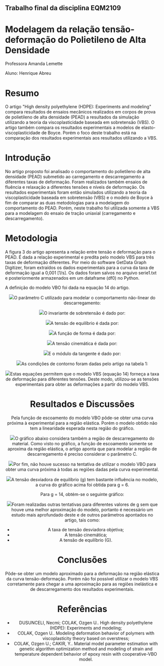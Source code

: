 ## Trabalho final da disciplina EQM2109
# Modelagem da relação tensão-deformação do Polietileno de Alta Densidade
Professora Amanda Lemette

Aluno: Henrique Abreu

# Resumo
O artigo "High density polyethylene (HDPE): Experiments and modeling" compara resultados de ensaios mecânicos realizados em corpos de prova de polietileno de alta densidade (PEAD)
a resultados da simulação utilizando a teoria da viscoplasticidade baseada em sobretensão (VBS). O artigo também compara os resultados experimentais a modelos de 
elasto-viscoplasticidade de Boyce. Porém o foco deste trabalho está na comparação dos resultados experimentais aos resultados utilizando a VBS.


# Introdução
No artigo proposto foi analisado o comportamento do polietileno de alta densidade (PEAD) submetido ao carregamento e descarregamento a diferentes taxas de deformação. Foram realizados também ensaios de fluência e relaxação a diferentes tensões e níveis de deformação. Os resultados experimentais foram então simulados utilizando a teoria da viscoplasticidade baseada em sobretensão (VBS) e o modelo de Boyce à fim de comparar as duas metodologias para a modelagem do comportamento do PEAD. Porém, neste trabalho foi utilizada somente a VBS para a modelagem do ensaio de tração uniaxial (carregamento e descarregamento).

# Metodologia

A figura 3 do artigo apresenta a relação entre tensão e deformação para o PEAD. É dada a relação experimental e predita pelo modelo VBS para três taxas de deformação diferentes.
Por meio do software GetData Graph Digitizer, foram extraídos os dados experimentais para a curva da taxa de deformação igual a 0,001 [1/s]. Os dados foram salvos no arquivo
serie1.txt e posteriormente armazenados em um dataframe (df0) no Python.

A definição do modelo VBO foi dada na equação 14 do artigo.

<center><img src="https://github.com/amandalemette/EQM2109/blob/9d1f5f867d07ddcb0fd70a78941064ab9f67063f/Turma_2021.2/Henrique_Abreu/Imagens/flow_law.png?raw=true"

O parâmetro C utilizado para modelar o comportamento não-linear do descarregamento:
             
<center><img src="https://github.com/amandalemette/EQM2109/blob/017a03d2cd677afe384555feb72785ba5f40e8eb/Turma_2021.2/Henrique_Abreu/Imagens/unloading_behavior.png"
             
O invariante de sobretensão é dado por:
             
<center><img src="https://github.com/amandalemette/EQM2109/blob/51c2bd8f3b6e12fbd5651253b83a604168712587/Turma_2021.2/Henrique_Abreu/Imagens/overstress_invariant.png"

A tensão de equilíbrio é dada por:

<center><img src="https://github.com/amandalemette/EQM2109/blob/51c2bd8f3b6e12fbd5651253b83a604168712587/Turma_2021.2/Henrique_Abreu/Imagens/equilibrium_stress-rate.png"

A função de forma é dada por:
             
<center><img src="https://github.com/amandalemette/EQM2109/blob/51c2bd8f3b6e12fbd5651253b83a604168712587/Turma_2021.2/Henrique_Abreu/Imagens/shape_function.png"
             
A tensão cinemática é dada por:
             
<center><img src="https://github.com/amandalemette/EQM2109/blob/51c2bd8f3b6e12fbd5651253b83a604168712587/Turma_2021.2/Henrique_Abreu/Imagens/kinematic_stress.png"

E o módulo da tangente é dado por:
             
<center><img src="https://github.com/amandalemette/EQM2109/blob/51c2bd8f3b6e12fbd5651253b83a604168712587/Turma_2021.2/Henrique_Abreu/Imagens/tangent_modulus.png"
             
As condições de contorno foram dadas pelo artigo na tabela 1:

<center><img src="https://github.com/amandalemette/EQM2109/blob/51c2bd8f3b6e12fbd5651253b83a604168712587/Turma_2021.2/Henrique_Abreu/Imagens/chart.png"

Estas equações permitem que o modelo VBS (equação 14) forneça a taxa de deformação para diferentes tensões. Deste modo, utilizou-se as tensões experimentais para obter as deformações a partir do modelo VBS.
             
# Resultados e Discussões

Pela função de escoamento do modelo VBO pôde-se obter uma curva próxima à experimental para a região elástica. Porém o modelo obtido não tem a linearidade esperada nesta região
do gráfico.

<center><img src="https://github.com/amandalemette/EQM2109/blob/51c2bd8f3b6e12fbd5651253b83a604168712587/Turma_2021.2/Henrique_Abreu/Imagens/modelo_escoamento.png"
             
O gráfico abaixo considera também a região de descarregamento do material. Como visto no gráfico, a função de escoamento somente se aproxima da região elástica, o artigo aponta que para modelar a região de descarregamento é preciso considerar o parâmetro C.
             
<center><img src="https://github.com/amandalemette/EQM2109/blob/51c2bd8f3b6e12fbd5651253b83a604168712587/Turma_2021.2/Henrique_Abreu/Imagens/modelo_escoamento_load.png"
             
Por fim, não houve sucesso na tentativa de utilizar o modelo VBO para obter uma curva próxima à todas as regiões dadas pela curva experimental.
             
<center><img src="https://github.com/amandalemette/EQM2109/blob/017a03d2cd677afe384555feb72785ba5f40e8eb/Turma_2021.2/Henrique_Abreu/Imagens/modelo_load-unload.png"
             
A tensão desviadora de equilíbrio (g) tem bastante influência no modelo, a curva do gráfico acima foi obtida para g = 6.  
             
Para g = 14, obtém-se o seguinte gráfico:
             
<center><img src="https://github.com/amandalemette/EQM2109/blob/cb2ef9a6ade1cec390bb8c618fa0de24a7ae4643/Turma_2021.2/Henrique_Abreu/Imagens/g_14.png"             
             
Foram realizadas outras tentativas para diferentes valores de g sem que houve uma melhor aproximação do modelo, portanto é necessário um estudo mais aprofundado deste e de outros parâmetros apontados no artigo, tais como:
             
- A taxa de tensão desviadora objetiva;
- A tensão cinemática;
- A tensão de equilíbrio (G).

# Conclusões

Pôde-se obter um modelo aproximado para a deformação na região elástica da curva tensão-deformação. Porém não foi possível utilizar o modelo VBS corretamente para chegar a uma
aproximação para as regiões inelástica e de descarregamento dos resultados experimentais.
             
# Referências
             
- DUSUNCELI, Necmi; COLAK, Ozgen U.. High density polyethylene (HDPE): Experiments and modeling;
- COLAK, Ozgen U.. Modeling deformation behavior of polymers with viscoplasticity theory based on overstress;
- COLAK, Ozgen U.; CAKIR, Y.. Material model parameter estimation with genetic algorithm optimization method and modeling of strain and temperature dependent behavior of epoxy resin with cooperative-VBO model.
